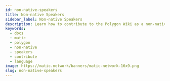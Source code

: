 ```yaml
---
id: non-native-speakers
title: Non-native Speakers
sidebar_label: Non-native Speakers
description: Learn how to contribute to the Polygon Wiki as a non-native speaker.
keywords:
  - docs
  - matic
  - polygon
  - non-native
  - speakers
  - contribute
  - language
image: https://matic.network/banners/matic-network-16x9.png
slug: non-native-speakers
---
```

